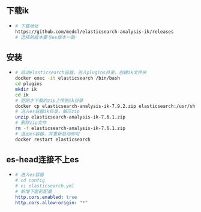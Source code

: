 ## 下载ik

* ```bash
  # 下载地址
  https://github.com/medcl/elasticsearch-analysis-ik/releases
  # 选择的版本要与es版本一致
  ```

## 安装

* ```bash
  # 启动elasticsearch容器，进入plugins目录，创建ik文件夹
  docker exec -it elasticsearch /bin/bash
  cd plugins
  mkdir ik
  cd ik
  # 把刚才下载的zip上传到ik目录
  docker cp elasticsearch-analysis-ik-7.9.2.zip elasticsearch:/usr/share/elasticsearch/plugins/ik
  # 进入es容器ik目录，解压zip
  unzip elasticsearch-analysis-ik-7.6.1.zip
  # 删除zip文件
  rm -f elasticsearch-analysis-ik-7.6.1.zip
  # 退出es容器，并重新启动即可
  docker restart elasticsearch
  ```

## es-head连接不上es

* ```yaml
  # 进入es容器
  # cd config
  # vi elasticsearch.yml
  # 新增下面的配置
  http.cors.enabled: true
  http.cors.allow-origin: "*"
  ```
